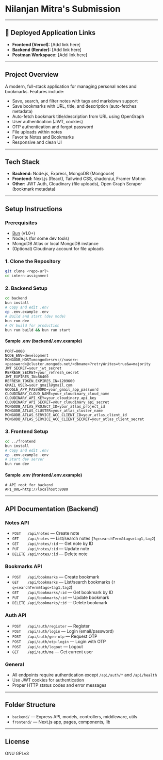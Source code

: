 # Nilanjan Mitra's Submission

---

## 🚀 Deployed Application Links

- **Frontend (Vercel):** [Add link here]
- **Backend (Render):** [Add link here]
- **Postman Workspace:** [Add link here]

---

## Project Overview

A modern, full-stack application for managing personal notes and bookmarks. Features include:

- Save, search, and filter notes with tags and markdown support
- Save bookmarks with URL, title, and description (auto-fetches metadata)
- Auto-fetch bookmark title/description from URL using OpenGraph
- User authentication (JWT, cookies)
- OTP authentication and forgot password
- File uploads within notes
- Favorite Notes and Bookmarks
- Responsive and clean UI

---

## Tech Stack

- **Backend:** Node.js, Express, MongoDB (Mongoose)
- **Frontend:** Next.js (React), Tailwind CSS, shadcn/ui, Framer Motion
- **Other:** JWT Auth, Cloudinary (file uploads), Open Graph Scraper (bookmark metadata)

---

## Setup Instructions

### Prerequisites

- [Bun](https://bun.sh/) (v1.0+)
- Node.js (for some dev tools)
- MongoDB Atlas or local MongoDB instance
- (Optional) Cloudinary account for file uploads

### 1. Clone the Repository

```sh
git clone <repo-url>
cd intern-assignment
```

### 2. Backend Setup

```sh
cd backend
bun install
# Copy and edit .env
cp .env.example .env
# Build and start (dev mode)
bun run dev
# Or build for production
bun run build && bun run start
```

#### Sample .env (backend/.env.example)

```
PORT=8080
NODE_ENV=development
MONGODB_HOST=mongodb+srv://<user>:<password>@cluster.mongodb.net/<dbname>?retryWrites=true&w=majority
JWT_SECRET=your_jwt_secret
REFRESH_SECRET=your_refresh_secret
JWT_EXPIRES_IN=86400
REFRESH_TOKEN_EXPIRES_IN=1209600
GMAIL_USER=your_gmail@gmail.com
GOOGLE_APP_PASSWORD=your_gmail_app_password
CLOUDINARY_CLOUD_NAME=your_cloudinary_cloud_name
CLOUDINARY_API_KEY=your_cloudinary_api_key
CLOUDINARY_API_SECRET=your_cloudinary_api_secret
MONGODB_ATLAS_PROJECT_ID=your_atlas_project_id
MONGODB_ATLAS_CLUSTER=your_atlas_cluster_name
MONGODB_ATLAS_SERVICE_ACC_CLIENT_ID=your_atlas_client_id
MONGODB_ATLAS_SERVICE_ACC_CLIENT_SECRET=your_atlas_client_secret
```

### 3. Frontend Setup

```sh
cd ../frontend
bun install
# Copy and edit .env
cp .env.example .env
# Start dev server
bun run dev
```

#### Sample .env (frontend/.env.example)

```
# API root for backend
API_URL=http://localhost:8080
```

---

## API Documentation (Backend)

### Notes API

- `POST   /api/notes` — Create note
- `GET    /api/notes` — List/search notes (`?q=searchTerm&tags=tag1,tag2`)
- `GET    /api/notes/:id` — Get note by ID
- `PUT    /api/notes/:id` — Update note
- `DELETE /api/notes/:id` — Delete note

### Bookmarks API

- `POST   /api/bookmarks` — Create bookmark
- `GET    /api/bookmarks` — List/search bookmarks (`?q=searchTerm&tags=tag1,tag2`)
- `GET    /api/bookmarks/:id` — Get bookmark by ID
- `PUT    /api/bookmarks/:id` — Update bookmark
- `DELETE /api/bookmarks/:id` — Delete bookmark

### Auth API

- `POST   /api/auth/register` — Register
- `POST   /api/auth/login` — Login (email/password)
- `POST   /api/auth/gen-otp` — Request OTP
- `POST   /api/auth/otp-login` — Login with OTP
- `POST   /api/auth/logout` — Logout
- `GET    /api/auth/me` — Get current user

### General

- All endpoints require authentication except `/api/auth/*` and `/api/health`
- Use JWT cookies for authentication
- Proper HTTP status codes and error messages

---

## Folder Structure

- `backend/` — Express API, models, controllers, middleware, utils
- `frontend/` — Next.js app, pages, components, lib

---

## License

GNU GPLv3
